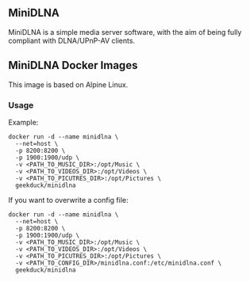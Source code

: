 ## MiniDLNA

MiniDLNA is a simple media server software, with the aim of being fully compliant with DLNA/UPnP-AV clients.

## MiniDLNA Docker Images

This image is based on Alpine Linux.

### Usage

Example:

    docker run -d --name minidlna \
      --net=host \
      -p 8200:8200 \
      -p 1900:1900/udp \
      -v <PATH_TO_MUSIC_DIR>:/opt/Music \
      -v <PATH_TO_VIDEOS_DIR>:/opt/Videos \
      -v <PATH_TO_PICUTRES_DIR>:/opt/Pictures \
      geekduck/minidlna


If you want to overwrite a config file:

    docker run -d --name minidlna \
      --net=host \
      -p 8200:8200 \
      -p 1900:1900/udp \
      -v <PATH_TO_MUSIC_DIR>:/opt/Music \
      -v <PATH_TO_VIDEOS_DIR>:/opt/Videos \
      -v <PATH_TO_PICUTRES_DIR>:/opt/Pictures \
      -v <PATH_TO_CONFIG_DIR>/minidlna.conf:/etc/minidlna.conf \
      geekduck/minidlna
